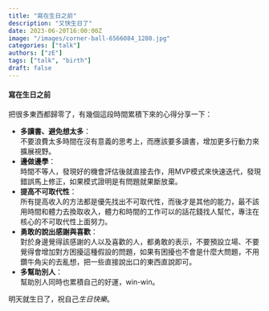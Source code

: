 ```yaml
---
title: "寫在生日之前"
description: "又快生日了"
date: 2023-06-20T16:00:00Z
image: "/images/corner-ball-6566084_1280.jpg"
categories: ["talk"]
authors: ["zE"]
tags: ["talk", "birth"]
draft: false
---
```

#### 寫在生日之前
把很多東西都歸零了，有幾個這段時間累積下來的心得分享一下：
- **多讀書、避免想太多**：  
    不要浪費太多時間在沒有意義的思考上，而應該要多讀書，增加更多行動力來擴展視野。
- **邊做邊學**：  
    時間不等人，發現好的機會評估後就直接去作，用MVP模式來快速迭代，發現錯誤馬上修正，如果模式證明是有問題就果斷放棄。
- **提高不可取代性**：  
    所有提高收入的方法都是優先找出不可取代性，而後才是其他的能力，最不該用時間和體力去換取收入，體力和時間的工作可以的話花錢找人幫忙，專注在核心的不可取代性上面努力。
- **勇敢的說出感謝與喜歡**：  
    對於身邊覺得該感謝的人以及喜歡的人，都勇敢的表示，不要預設立場、不要覺得會增加對方困擾這種假設的問題，如果有困擾也不會是什麼大問題，不用鑽牛角尖的去亂想，把一些直接說出口的東西直說即可。
- **多幫助別人**：  
    幫助別人同時也累積自己的好運，win-win。

明天就生日了，祝自己*生日快樂*。